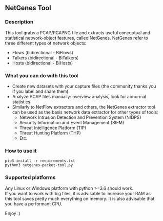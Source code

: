 ## NetGenes Tool
### Description
This tool grabs a PCAP/PCAPNG file and extracts useful conceptual and statistical network-object features, called NetGenes. NetGenes refer to three different types of network objects:
- Flows (bidirectional - BiFlows)
- Talkers (bidirectional - BiTalkers)
- Hosts (bidirectional - BiHosts)

### What you can do with this tool
- Create new datasets with your capture files (the community thanks you if you label and share them)
- Analyze PCAP files manually: overview analysis, look for abnormal statistics
- Similarly to NetFlow extractors and others, the NetGenes extractor tool can be used as the basis network data extractor for other types of tools:
  - Network Intrusion Detection and Prevention System (NIDPS)
  - Security Information and Event Management (SIEM)
  - Threat Intelligence Platform (TIP)
  - Threat Hunting Platform (THP)
  - Etc.

### How to use it
```pip3 install -r requirements.txt```  
```python3 netgenes-packet-tool.py```  

### Supported platforms
Any Linux or Windows platform with python >=3.6 should work.  
If you want to work with big files, it is advisable to increase your RAM as this tool saves pretty much everything on memory. It is also advisable that you have a performant CPU.

Enjoy :)
